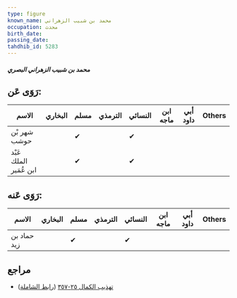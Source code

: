 ```yaml
---
type: figure
known_name: محمد بن شبيب الزهراني
occupation: محدث
birth_date:
passing_date:
tahdhib_id: 5283
---
```

##### محمد بن شبيب الزهراني البصري

## رَوَى عَن:
| الاسم                  | البخاري | مسلم | الترمذي | النسائي | ابن ماجه | أبي داود | Others |
| ---------------------- | ------- | ---- | ------- | ------- | -------- | -------- | ------ |
| شهر بْن حوشب           |         | ✔    |         | ✔       |          |          |        |
| عَبْد الملك ابن عُمَير |         | ✔    |         | ✔       |          |          |        |
## رَوَى عَنه:
| الاسم       | البخاري | مسلم | الترمذي | النسائي | ابن ماجه | أبي داود | Others |
| ----------- | ------- | ---- | ------- | ------- | -------- | -------- | ------ |
| حماد بن زيد |         | ✔    |         | ✔       |          |          |        |
## مراجع
- [تهذيب الكمال ٢٥-٣٥٧](obsidian://open?vault=Tahdhib-al-Kamal&file=Figures/٥٢٨٣-محمد%20بن%20شبيب%20الزهراني%20البصري) ([رابط الشاملة](https://shamela.ws/book/3722/13450))